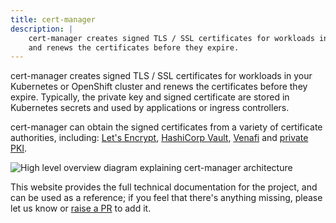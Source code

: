 ```yaml
---
title: cert-manager
description: |
    cert-manager creates signed TLS / SSL certificates for workloads in your Kubernetes or OpenShift cluster
    and renews the certificates before they expire.
---
```


cert-manager creates signed TLS / SSL certificates for workloads in your Kubernetes or OpenShift cluster
and renews the certificates before they expire.
Typically, the private key and signed certificate are stored in Kubernetes secrets
and used by applications or ingress controllers.

cert-manager can obtain the signed certificates from a variety of certificate authorities, including:
[Let's Encrypt](configuration/acme/), [HashiCorp Vault](configuration/vault/),
[Venafi](configuration/venafi/) and [private PKI](configuration/ca/).


![High level overview diagram explaining cert-manager architecture](/images/high-level-overview.svg)

This website provides the full technical documentation for the project, and can be
used as a reference; if you feel that there's anything missing, please let us know
or [raise a PR](https://github.com/cert-manager/website/pulls) to add it.
